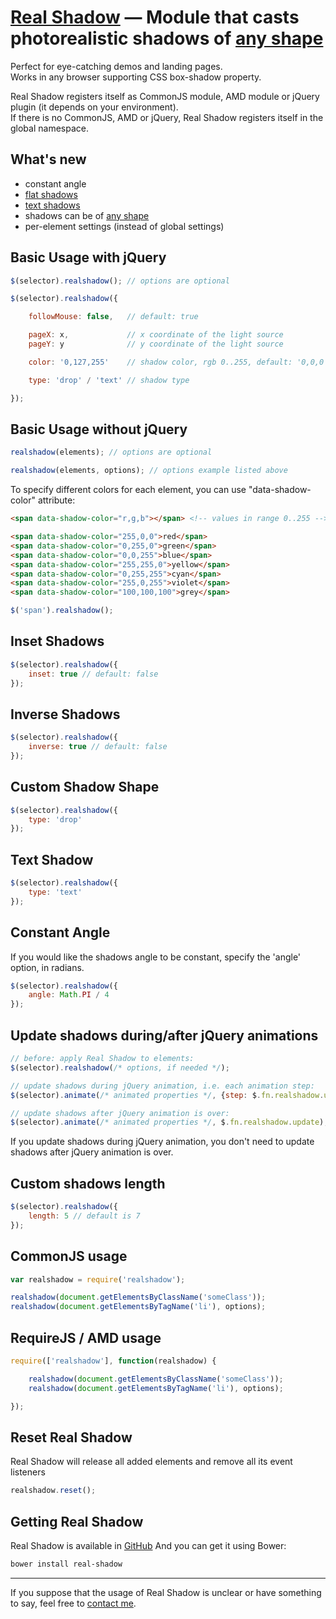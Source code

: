# [Real Shadow](http://indamix.github.io/real-shadow/) — Module that casts photorealistic shadows of [any shape](http://indamix.github.io/real-shadow/#/drop/)
Perfect for eye-catching demos and landing pages.  
Works in any browser supporting CSS box-shadow property.


Real Shadow registers itself as CommonJS module, AMD module or jQuery plugin (it depends on your environment).  
If there is no CommonJS, AMD or jQuery, Real Shadow registers itself in the global namespace.

## What's new
+ constant angle
+ [flat shadows](http://indamix.github.io/real-shadow/#/flat/)
+ [text shadows](http://indamix.github.io/real-shadow/#/text/)
+ shadows can be of [any shape](http://indamix.github.io/real-shadow/#/drop/)
+ per-element settings (instead of global settings)

## Basic Usage with jQuery
```javascript
$(selector).realshadow(); // options are optional

$(selector).realshadow({

	followMouse: false,   // default: true

	pageX: x,             // x coordinate of the light source
	pageY: y              // y coordinate of the light source

	color: '0,127,255'    // shadow color, rgb 0..255, default: '0,0,0'

	type: 'drop' / 'text' // shadow type

});
```

## Basic Usage without jQuery
```javascript
realshadow(elements); // options are optional

realshadow(elements, options); // options example listed above
```

To specify different colors for each element, you can use "data-shadow-color" attribute:

```html
<span data-shadow-color="r,g,b"></span> <!-- values in range 0..255 -->

<span data-shadow-color="255,0,0">red</span>
<span data-shadow-color="0,255,0">green</span>
<span data-shadow-color="0,0,255">blue</span>
<span data-shadow-color="255,255,0">yellow</span>
<span data-shadow-color="0,255,255">cyan</span>
<span data-shadow-color="255,0,255">violet</span>
<span data-shadow-color="100,100,100">grey</span>
```

```javascript
$('span').realshadow();
```

## Inset Shadows
```javascript
$(selector).realshadow({
	inset: true // default: false
});
```

## Inverse Shadows
```javascript
$(selector).realshadow({
	inverse: true // default: false
});
```

## Custom Shadow Shape
```javascript
$(selector).realshadow({
	type: 'drop'
});
```

## Text Shadow
```javascript
$(selector).realshadow({
	type: 'text'
});
```

## Constant Angle
If you would like the shadows angle to be constant, specify the 'angle' option, in radians.

```javascript
$(selector).realshadow({
    angle: Math.PI / 4
});
```

## Update shadows during/after jQuery animations
```javascript
// before: apply Real Shadow to elements:
$(selector).realshadow(/* options, if needed */);

// update shadows during jQuery animation, i.e. each animation step:
$(selector).animate(/* animated properties */, {step: $.fn.realshadow.update});

// update shadows after jQuery animation is over:
$(selector).animate(/* animated properties */, $.fn.realshadow.update);
```
If you update shadows during jQuery animation, you don't need to update shadows after jQuery animation is over.

## Custom shadows length
```javascript
$(selector).realshadow({
	length: 5 // default is 7
});
```

## CommonJS usage
```javascript
var realshadow = require('realshadow');

realshadow(document.getElementsByClassName('someClass'));
realshadow(document.getElementsByTagName('li'), options);
```

## RequireJS / AMD usage
```javascript
require(['realshadow'], function(realshadow) {

	realshadow(document.getElementsByClassName('someClass'));
	realshadow(document.getElementsByTagName('li'), options);

});
```

## Reset Real Shadow
Real Shadow will release all added elements and remove all its event listeners
```javascript
realshadow.reset();
```


## Getting Real Shadow
Real Shadow is available in [GitHub](https://github.com/Indamix/real-shadow)
And you can get it using Bower:
```bash
bower install real-shadow
```

---
If you suppose that the usage of Real Shadow is unclear or have something to say, feel free to [contact me](http://indamix.github.io).